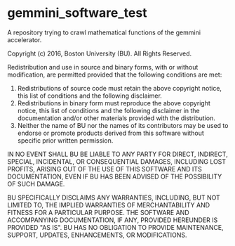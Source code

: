 # gemmini_software_test

A repository trying to crawl mathematical functions of the gemmini accelerator.


Copyright (c) 2016, Boston University (BU). All Rights Reserved.

Redistribution and use in source and binary forms, with or without
modification, are permitted provided that the following conditions are
met:
1. Redistributions of source code must retain the above copyright
   notice, this list of conditions and the following disclaimer.
2. Redistributions in binary form must reproduce the above copyright
   notice, this list of conditions and the following disclaimer in the
   documentation and/or other materials provided with the
   distribution.
3. Neither the name of BU nor the names of its contributors may be
   used to endorse or promote products derived from this software
   without specific prior written permission.

IN NO EVENT SHALL BU BE LIABLE TO ANY PARTY FOR DIRECT, INDIRECT,
SPECIAL, INCIDENTAL, OR CONSEQUENTIAL DAMAGES, INCLUDING LOST PROFITS,
ARISING OUT OF THE USE OF THIS SOFTWARE AND ITS DOCUMENTATION, EVEN IF
BU HAS BEEN ADVISED OF THE POSSIBILITY OF SUCH DAMAGE.

BU SPECIFICALLY DISCLAIMS ANY WARRANTIES, INCLUDING, BUT NOT LIMITED
TO, THE IMPLIED WARRANTIES OF MERCHANTABILITY AND FITNESS FOR A
PARTICULAR PURPOSE. THE SOFTWARE AND ACCOMPANYING DOCUMENTATION, IF
ANY, PROVIDED HEREUNDER IS PROVIDED "AS IS". BU HAS NO OBLIGATION TO
PROVIDE MAINTENANCE, SUPPORT, UPDATES, ENHANCEMENTS, OR MODIFICATIONS.
